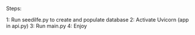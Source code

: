 Steps:

1: Run seedilfe.py to create and populate database
2: Activate Uvicorn (app in api.py)
3: Run main.py
4: Enjoy



<!-- 

## What to do

The database file creates the database and a method for calling the database.
The API defines the actions that can be taken. Acts as the mediator between the app and the datbase
The app/main defines the functions and the actual program to run
Maybe use a file for models, aka. object classes?

Try to scrape the 100 most popular books of 2020 from this page: https://www.stadsbiblioteket.nu/100-mest-utlanade-romanerna-2020/


IF YOU SPECIFY WHAT TYPE OF DATA YOU WANT IN, FASTAPI WILL AUTOMATICALLY CHECK FOR THE DATA TYPE.

1: Database: Creates the database using the right packages. 
    If using a SQL Server database, create a connection using pyodbc
    Create DB Class, no init needed?
    Method that creates the dartabase, and one  for calling kthe database
        Create: Method that connects, runs a create-query, and closes connection
        Call: Method that connects, and sends whatever query we want to run (from API)
    if __name__ == '__main__':
    db = DB()
    db.init_db()

2: API: The API defines the interactions that can take place between the app and the database.
    If the app wants to update a database, first create a function inside the app. The function uses the requests package
    to send a request to the right url(endpoint/route). 
    Check out details on why we need to use .json sometimes.
    from fastapi import FastAPI
    from requests import request
    from pydantic import BaseModel
    from typing import List

3: App: The app runs the program itself. Set functions to call the API, and then run the program to call the functions.
    Create a class for the object you want to insert into the database. In this file or other?
    Import requests and typings


4: Duplicates handling.
    Options: 1: How many duplicates in the tables?
        Return: Planets: 2 duplicates
                Characters: 0 duplicates
                Options: Remove all duplicates
                            See all duplicates
                            remove duplicates in one table only
                                Ooptions: Planets or characters

5: Add option to alter planet/character by ID

 -->
